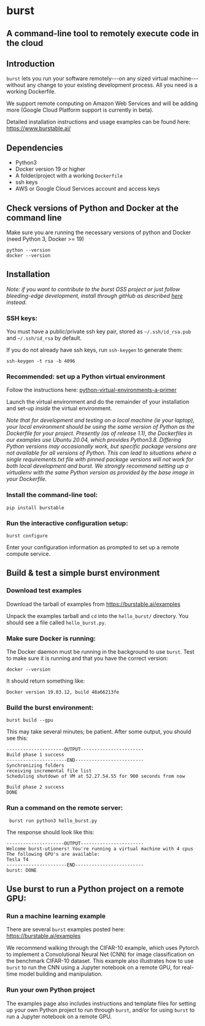 # burst
## A command-line tool to remotely execute code in the cloud

## Introduction

`burst` lets you run your software remotely---on any sized virtual machine---without any change to your existing development process.  All you need is a working Dockerfile.

We support remote computing on Amazon Web Services and will be adding more (Google Cloud Platform support is currently in beta).

Detailed installation instructions and usage examples can be found here: https://www.burstable.ai/

## Dependencies

* Python3 
* Docker version 19 or higher
* A folder/project with a working `Dockerfile`
* ssh keys
* AWS or Google Cloud Services account and access keys

## Check versions of Python and Docker at the command line
Make sure you are running the necessary versions of python and Docker (need Python 3, Docker >= 19)

    python --version
    docker --version 

## Installation 

_Note: if you want to contribute to the burst OSS project or just follow bleeding-edge development, install through gitHub as described [here](https://github.com/burstable-ai/burst/wiki/Contributing-To-Burst) instead._

### SSH keys:
You must have a public/private ssh key pair, stored as `~/.ssh/id_rsa.pub` and `~/.ssh/id_rsa` by default.  

If you do not already have ssh keys, run `ssh-keygen` to generate them:

    ssh-keygen -t rsa -b 4096

### Recommended: set up a Python virtual environment

Follow the instructions here: [python-virtual-environments-a-primer](https://realpython.com/python-virtual-environments-a-primer/)

Launch the virtual environment and do the remainder of your installation and set-up _inside_ the virtual environment.

_Note that for development and testing on a local machine (ie your laptop), your local 
environment should be using the same version of Python as the Dockerfile for your 
project. Presently (as of release 1.1), the Dockerfiles in our examples use Ubuntu 20.04, 
which provides Python3.8. Differing Python versions may occasionally work, but specific 
package versions are not available for all versions of Python. This can lead to situations 
where a single requirements.txt file with pinned package versions will not work for both 
local development and burst. We strongly recommend setting up a virtualenv with the same 
Python version as provided by the base image in your Dockerfile._

### Install the command-line tool:

    pip install burstable

### Run the interactive configuration setup:

    burst configure

Enter your configuration information as prompted to set up a remote compute service.

## Build & test a simple burst environment

### Download test examples

Download the tarball of examples from https://burstable.ai/examples

Unpack the examples tarball and `cd` into the `hello_burst/` directory.  You should see a file called `hello_burst.py`.

### Make sure Docker is running:

The Docker daemon must be running in the background to use `burst`.
Test to make sure it is running and that you have the correct version:

    docker --version

It should return something like:

    Docker version 19.03.12, build 48a66213fe

### Build the burst environment:

    burst build --gpu

This may take several minutes; be patient. After some output, 
you should see this: 

    ---------------------OUTPUT-----------------------
    Build phase 1 success
    ----------------------END-------------------------
    Synchronizing folders
    receiving incremental file list
    Scheduling shutdown of VM at 52.27.54.55 for 900 seconds from now
    
    Build phase 2 success
    DONE
 
### Run a command on the remote server:
 
     burst run python3 hello_burst.py
 
The response should look like this:

    ---------------------OUTPUT-----------------------
    Welcome burst-utioners! You're running a virtual machine with 4 cpus
    The following GPU's are available:
    Tesla T4
    ----------------------END-------------------------
    burst: DONE
    
## Use burst to run a Python project on a remote GPU:

### Run a machine learning example
 
There are several `burst` examples posted here: https://burstable.ai/examples  

We recommend walking through the CIFAR-10 example, which uses Pytorch to implement a Convolutional Neural Net (CNN) for image classification on the benchmark CIFAR-10 dataset.  This example also illustrates how to use `burst` to run the CNN using a Jupyter notebook on a remote GPU, for real-time model building and manipulation.

### Run your own Python project

The examples page also includes instructions and template files for setting up your own Python project to run through `burst`, and/or for using `burst` to run a Jupyter notebook on a remote GPU.
